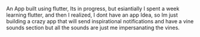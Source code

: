 An App built using flutter, Its in progress, but esiantially I spent a week learning flutter, and then I realized, I dont have an app Idea, so Im just building a crazy app that will send inspirational notifications and have a vine sounds section but all the sounds are just me impersanating the vines.